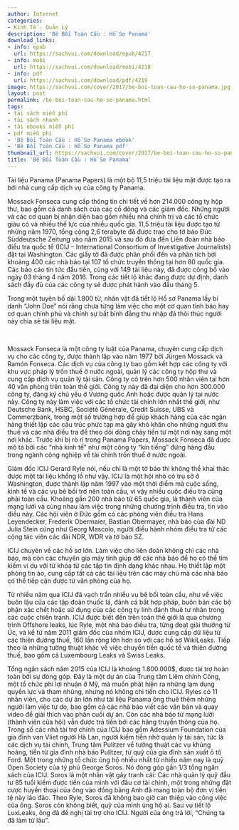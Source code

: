 ```yaml
---
author: Internet
categories:
- Kinh Tế - Quản Lý
description: 'Bê Bối Toàn Cầu : Hồ Sơ Panama'
download_links:
- info: epub
  url: https://sachvui.com/download/epub/4217
- info: mobi
  url: https://sachvui.com/download/mobi/4218
- info: pdf
  url: https://sachvui.com/download/pdf/4219
image: https://sachvui.com/cover/2017/be-boi-toan-cau-ho-so-panama.jpg
layout: post
permalink: /be-boi-toan-cau-ho-so-panama.html
tags:
- tải sách miễn phí
- tải sách nhanh
- tải ebooks miễn phí
- pdf miễn phí
- 'Bê Bối Toàn Cầu : Hồ Sơ Panama ebook'
- 'Bê Bối Toàn Cầu : Hồ Sơ Panama pdf'
thumbnail_url: https://sachvui.com/cover/2017/be-boi-toan-cau-ho-so-panama.jpg
title: 'Bê Bối Toàn Cầu : Hồ Sơ Panama'
---
```


 <div class="item-desc text-justify"> <p>Tài liệu Panama (Panama Papers) là một bộ 11,5 triệu tài liệu mật được tạo ra bởi nhà cung cấp dịch vụ của công ty Panama.</p><p>Mossack Fonseca cung cấp thông tin chi tiết về hơn 214.000 công ty hộp thư, bao gồm cả danh sách của các cổ đông và các giám đốc. Những người và các cơ quan bị nhận diện bao gồm nhiều nhà chính trị và các tổ chức giàu có và nhiều thế lực của nhiều quốc gia. 11,5 triệu tài liệu được tạo từ những năm 1970, tổng cộng 2,6 terabyte đã được trao cho tờ báo Đức Süddeutsche Zeitung vào năm 2015 và sau đó đưa đến Liên đoàn nhà báo điều tra quốc tế (ICIJ – International Consortium of Investigative Journalists) đặt tại Washington. Các giấy tờ đã được phân phối đến và phân tích bởi khoảng 400 các nhà báo tại 107 tổ chức truyền thông tại hơn 80 quốc gia. Các báo cáo tin tức đầu tiên, cùng với 149 tài liệu này, đã được công bố vào ngày 03 tháng 4 năm 2016. Trong các tiết lộ khác đang được dự định, danh sách đầy đủ của các công ty sẽ được phát hành vào đầu tháng 5.</p><p>Trong một tuyên bố dài 1.800 từ, nhân vật đã tiết lộ Hồ sơ Panama lấy bí danh “John Doe” nói rằng chưa từng làm việc cho một cơ quan tình báo hay cơ quan chính phủ và chính sự bất bình đẳng thu nhập đã thôi thúc người này chia sẻ tài liệu mật.</p><p> </p><p>Mossack Fonseca là một công ty luật của Panama, chuyên cung cấp dịch vụ cho các công ty, được thành lập vào năm 1977 bởi Jürgen Mossack và Ramón Fonseca. Các dịch vụ của công ty bao gồm kết hợp các công ty với khu vực pháp lý trốn thuế ở nước ngoài, quản lý các công ty hộp thư và cung cấp dịch vụ quản lý tài sản. Công ty có trên hơn 500 nhân viên tại hơn 40 văn phòng trên toàn thế giới. Công ty này đã đại diện cho hơn 300.000 công ty, đăng ký chủ yếu ở Vương quốc Anh hoặc được quản lý tại nước này. Công ty này làm việc với các tổ chức tài chính lớn nhất thế giới, như Deutsche Bank, HSBC, Société Générale, Credit Suisse, UBS và Commerzbank, trong một số trường hợp để giúp khách hàng của các ngân hàng thiết lập các cấu trúc phức tạp mà gây khó khăn cho những người thu thuế và các nhà điều tra để theo dõi dòng chảy tiền từ một nơi này sang một nơi khác. Trước khi bị rò rỉ trong Panama Papers, Mossack Fonseca đã được mô tả bởi các “nhà kinh tế” như một công ty “kín tiếng” đứng hàng đầu trong ngành công nghiệp về tài chính trốn thuế ở nước ngoài.</p><p>Giám đốc ICIJ Gerard Ryle nói, nếu chỉ là một tờ báo thì không thể khai thác được một tài liệu khổng lồ như vậy. ICIJ là một hội nhỏ có trụ sở ở Washington, được thành lập năm 1997 vào một thời điểm mà cuộc sống, kinh tế và các vụ bê bối trở nên toàn cầu, vì vậy nhiều cuộc điều tra cũng phải toàn cầu. Khoảng gần 200 nhà báo từ 65 quốc gia, là thành viên của mạng lưới và cùng nhau làm việc trong những chương trình điều tra, tin vào điều này. Các hội viên ở Đức gồm có các phóng viên điều tra Hans Leyendecker, Frederik Obermaier, Bastian Obermayer, nhà báo của đài ND Julia Stein cũng như Georg Mascolo, người điều hành nhóm điều tra từ các cộng tác viên các đài NDR, WDR và tờ báo SZ.</p><p>ICIJ chuyên về các hồ sơ lớn. Làm việc cho liên đoàn không chỉ các nhà báo, mà còn các chuyên gia máy tính giúp đỡ các nhà báo để họ có thể tìm kiếm ví dụ với từ khóa từ các tập tin định dạng khác nhau. Họ thiết lập một phòng tin ảo, cung cấp tất cả các tài liệu trên các máy chủ mà các nhà báo có thể tiếp cận được từ văn phòng của họ.</p><p>Từ nhiều năm qua ICIJ đã vạch trần nhiều vụ bê bối toàn cầu, như về việc buôn lậu của các tập đoàn thuốc lá, đánh cá bất hợp pháp, buôn bán các bộ phận xác chết hoặc sử dụng của các công ty lính đánh thuê tư nhân trong các cuộc chiến tranh. ICIJ được biết đến trên toàn thế giới là qua chương trình Offshore leaks, lúc Ryle, một nhà báo điều tra, từng đoạt giải thưởng từ Úc, và kể từ năm 2011 giám đốc của nhóm ICIJ, được cung cấp dữ liệu từ các thiên đường thuế, 160 lần rộng lớn hơn so với các hồ sơ WikiLeaks. Tiếp theo là những tường thuật khác về việc chuyển tiền quốc tế và thiên đường thuế, bao gồm cả Luxembourg Leaks và Swiss Leaks.</p><p>Tổng ngân sách năm 2015 của ICIJ là khoảng 1.800.000$, được tài trợ hoàn toàn bởi sự đóng góp. Đây là một dự án của Trung tâm Liêm chính Công, một tổ chức phi lợi nhuận ở Mỹ, mà muốn phát hiện ra những lạm dụng quyền lực và tham nhũng, nhưng nó không chi tiền cho ICIJ. Ryles có 11 nhân viên, cho các dự án lớn như tài liệu Panama ông thuê thêm những người làm việc tự do, bao gồm cả các nhà báo viết các văn bản và quay video để giải thích vào phần cuối dự án. Còn các nhà báo từ mạng lưới (thành viên của hội) vẫn được trả tiền bởi các hãng truyền thông của họ. Trong số các nhà tài trợ chính của ICIJ bao gồm Adessium Foundation của gia đình van Vliet người Hà Lan, người kiếm tiền nhờ quản lý tài sản, tức là các dịch vụ tài chính, Trung tâm Pulitzer về tường thuật các vụ khủng hoảng, tiền từ gia đình nhà báo Pulitzer, từ quỹ của gia đình sản xuất ô tô Ford. Một trong những tổ chức ủng hộ nhiều nhất từ nhiều năm nay là quỹ Open Society của tỷ phú George Soros. Nó đóng góp gần 1/3 tổng ngân sách của ICIJ. Soros là một nhân vật gây tranh cãi: Các nhà quản lý quỹ đầu tư 85 tuổi kiếm được tiền của mình với đầu cơ tài chính, một trong những đặt cược huyền thoại của ông vào đồng bảng Anh đã mang toàn bộ đơn vị tiền tệ này lảo đảo. Theo Ryle, Soros đã không bao giờ can thiệp vào công việc của ông. Soros còn không biết, quỹ của mình ủng hộ ai. Sau vụ tiết lộ LuxLeaks, ông đã đề nghị tài trợ cho ICIJ. Người của ông trả lời, “Chúng ta đã làm từ lâu”.</p> </div>